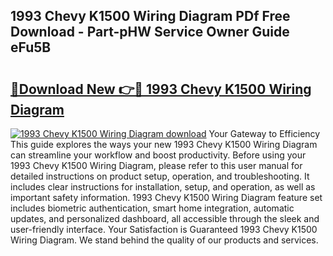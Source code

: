 ## 1993 Chevy K1500 Wiring Diagram PDf Free Download - Part-pHW Service Owner Guide eFu5B

# <h2><a href="http://dfn1y7r.blite.top/?on=1993+Chevy+K1500+Wiring+Diagram">🔗Download New 👉🔴 1993 Chevy K1500 Wiring Diagram</a></h2>

[![1993 Chevy K1500 Wiring Diagram download](https://i.imgur.com/lujVjoI.png)](http://dfn1y7r.blite.top/?on=1993+Chevy+K1500+Wiring+Diagram)
Your Gateway to Efficiency This guide explores the ways your new 1993 Chevy K1500 Wiring Diagram can streamline your workflow and boost productivity. Before using your 1993 Chevy K1500 Wiring Diagram, please refer to this user manual for detailed instructions on product setup, operation, and troubleshooting. It includes clear instructions for installation, setup, and operation, as well as important safety information. 1993 Chevy K1500 Wiring Diagram feature set includes biometric authentication, smart home integration, automatic updates, and personalized dashboard, all accessible through the sleek and user-friendly interface. Your Satisfaction is Guaranteed 1993 Chevy K1500 Wiring Diagram. We stand behind the quality of our products and services.
